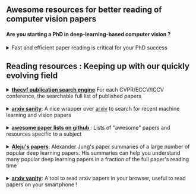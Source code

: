 ## Awesome  resources for better reading of computer vision papers

#### Are you starting a PhD in deep-learning-based computer vision ?

<details> <summary> Fast and efficient paper reading is critical for your PhD success</summary>

- A PhD can be a race against time (you have to stay up-to-date with recent publications, you have to match state of the art results which is getting more and more competitive as time goes, and you have to finish writing your thesis before your funding runs out!)
- Your reading has to be as efficient as can be, some tools can help you with that !

</details>

## Reading resources : Keeping up with our quickly evolving field



<details> <summary> <a href="http://openaccess.thecvf.com/ICCV2019_search.py"><b>thecvf publication search engine</b></a>:For each CVPR/ECCV/ICCV conference, the searchable full list of published papers </summary> 

#### Pros: 

- reliable source of peer-reviewed computer vision papers
- likely the state-of-the-art papers you would need to compare against are among this list
- [ICCV'19 papers](http://openaccess.thecvf.com/ICCV2019_search.py)
- [CVPR'19 papers](http://openaccess.thecvf.com/CVPR2019_search.py)
- [ECCV'18 papers](http://openaccess.thecvf.com/ECCV2018_search.py)
- [CVPR'18 papers](http://openaccess.thecvf.com/CVPR2018_search.py)
- etc...

#### Cons:
- search results can be a bit imprecise, so it often requires some additional skimming through papers that are returned by the search

</details>

<br/>


<details> <summary> <a href="http://www.arxiv-sanity.com"><b>arxiv sanity</b></a>: A nice wrapper over <a href="https://arxiv.org/">arxiv</a> to search for recent machine learning and vision papers </summary> 

#### Pros: 

- easy query of papers with the research tool using keywords, author names, ...
- allows you to save papers in a virtual library for future reading
- good [top recent](http://www.arxiv-sanity.com/top?timefilter=month&vfilter=all) functionality based on what people put into their library (which I found a more reliable metric then [hype](http://www.arxiv-sanity.com/toptwtr?timefilter=month) which is based on tweets

#### Cons:
- only covers the last three years, so only useful to find recent papers

</details>

<br/>
<details><summary><a href="https://github.com/jnv/lists"><b>awesome paper lists on github </b> </a>: Lists of "awesome" papers and resources specific to a subject</summary>

#### Pros:
- Exist on a large variety of topics, and at different granularitiees, don't know where to start ? Try a [search on github](https://github.com/search?q=awesome+lists) with `awesome list` and some additional keywords
- Can allow you to painlessly keep-up with papers of a very specific subfield (as in the [hand-pose-estimation case](https://github.com/xinghaochen/awesome-hand-pose-estimation))
- For some examples checkout [awesomep-deep-vision](https://github.com/kjw0612/awesome-deep-vision) and [awesome-computer-vision](https://github.com/jbhuang0604/awesome-computer-vision#readme)  

 
#### Cons:

- No guarantees (might not be actively maintained)
- No standardized format (can be ordered according to time, popularity, ...)
- Might not exist for your specific sub-domain of interest (for instance, I couldn't find a body-pose awesome list), this is the opportunity to create one ! It will surely benefit the community.
</details>

<br/>

<details>
<summary><a href="https://github.com/aleju/papers"><b>Aleju's papers</b></a>: Alexander Jung's paper summaries of a large number of popular deep learning papers. His summaries can help you understand many popular deep learning papers in a fraction of the full paper's reading time </summary>

#### Pros:

- Covers a **lot** of papers, probably any fundation paper of deep learning ([batch-norm](https://github.com/aleju/papers/blob/00738fd38435e224aa10c04421e6abea199b92a6/neural-nets/Batch_Normalization.md), [adam](https://github.com/aleju/papers/blob/00738fd38435e224aa10c04421e6abea199b92a6/neural-nets/Adam.md), ...), a lot of widely-used papers ([Mask-RCNN](https://github.com/aleju/papers/blob/3d0fe44ad55e143390bd298dfd1d5c6050a5bcca/neural-nets/Mask_R-CNN.md), [Cycle-GAN](https://github.com/aleju/papers/blob/6873ee03a24b2ab08fae20eeeb323ae06511b969/neural-nets/Unsupervised_Image-to-Image_Translation_Networks.md), ...)
- If you want to understand some hype or widely used paper, chances you will find it there, and if you find it it will help you understand the general ideas as well as the implementation details

#### Cons:
- Of course, as this effort mainly relies on the effort of one (very productive) person, not *all* papers are available in this cheat-sheet format

</details>

<br/>


<details><summary><a href="https://www.arxiv-vanity.com/"><b>arxiv vanity</b></a>: A tool to read arxiv papers in your browser, useful to read papers on your smartphone ! </summary>

#### Pros:
- Simple interface which converts arxiv papers to webpages for easy scrolling

#### Cons:
- Good reading, but nothing more, as there are no easy tools to annotate the paper on your smartphone directly

</details>

<br/>

